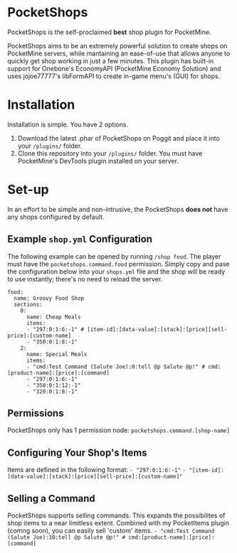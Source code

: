 # PocketShops
PocketShops is the self-proclaimed **best** shop plugin for PocketMine.

PocketShops aims to be an extremely powerful solution to create shops on PocketMine servers, while mantaining an ease-of-use that allows anyone to quickly get shop working in just a few minutes. This plugin has built-in support for Onebone's EconomyAPI (PocketMine Economy Solution) and uses jojoe77777's libFormAPI to create in-game menu's (GUI) for shops.

# Installation
Installation is simple. You have 2 options.
1. Download the latest .phar of PocketShops on Poggit and place it into your `/plugins/` folder.
2. Clone this repository into your `/plugins/` folder. You must have PocketMine's DevTools plugin installed on your server.

# Set-up
In an effort to be simple and non-intrusive, the PocketShops **does not** have any shops configured by default.

## Example `shop.yml` Configuration
The following example can be opened by running `/shop food`. The player must have the `pocketshops.command.food` permission. Simply copy and pase the configuration below into your `shops.yml` file and the shop will be ready to use instantly; there's no need to reload the server.
```
food:
  name: Groovy Food Shop
  sections:
    0:
      name: Cheap Meals
      items:
      - "297:0:1:6:-1" # [item-id]:[data-value]:[stack]:[price][sell-price]:[custom-name]
      - "350:0:1:8:-1"
    2:
      name: Special Meals
      items:
      - "cmd:Test Command (Salute Joe):0:tell @p Salute @p!" # cmd:[product-name]:[price]:[command]
      - "297:0:1:6:-1"
      - "350:0:1:12:-1"
      - "320:0:1:8:-1"
```

## Permissions
PocketShops only has 1 permission node: `pocketshops.command.[shop-name]`

## Configuring Your Shop's Items
Items are defined in the following format:
```- "297:0:1:6:-1"```
```- "[item-id]:[data-value]:[stack]:[price][sell-price]:[custom-name]"```

## Selling a Command
PocketShops supports selling commands. This expands the possibilites of shop items to a near limitless extent. Combined with my PocketItems plugin (comng soon), you can easily sell 'custom' items.
```- "cmd:Test Command (Salute Joe):10:tell @p Salute @p!" # cmd:[product-name]:[price]:[command]```
```- "cmd:[product-name]:[price]:[command]"